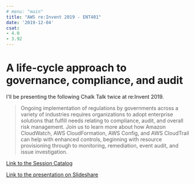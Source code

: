 ```yaml
---
# menu: "main"
title: "AWS re:Invent 2019 - ENT401"
date: '2019-12-04'
csat:
- 4.0
- 3.92
---
```

# A life-cycle approach to governance, compliance, and audit

I'll be presenting the following Chalk Talk twice at re:Invent 2019.

> Ongoing implementation of regulations by governments across a variety of industries requires organizations to adopt enterprise solutions that fulfill needs relating to compliance, audit, and overall risk management. Join us to learn more about how Amazon CloudWatch, AWS CloudFormation, AWS Config, and AWS CloudTrail can help with enhanced controls, beginning with resource provisioning through to monitoring, remediation, event audit, and issue investigation.

[Link to the Session Catalog](https://www.portal.reinvent.awsevents.com/connect/sessionDetail.ww?SESSION_ID=98227&csrftkn=QFIR-3WSL-6X9Z-3MUS-AH16-B776-XBHM-AN7Z)

[Link to the presentation on Slideshare](http://tbd)